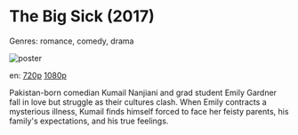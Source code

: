 # The Big Sick (2017)

Genres: romance, comedy, drama

![poster](http://image.tmdb.org/t/p/w500/qquEFkFbQX1i8Bal260EgGCnZ0f.jpg)

en:
  [720p](magnet:?xt=urn:btih:1AA42473365C579B9B30F70DB5FB49433C204BC0&tr=udp://glotorrents.pw:6969/announce&tr=udp://tracker.opentrackr.org:1337/announce&tr=udp://torrent.gresille.org:80/announce&tr=udp://tracker.openbittorrent.com:80&tr=udp://tracker.coppersurfer.tk:6969&tr=udp://tracker.leechers-paradise.org:6969&tr=udp://p4p.arenabg.ch:1337&tr=udp://tracker.internetwarriors.net:1337)
  [1080p](magnet:?xt=urn:btih:F7B56FC2DA8C8D5380631542F43A70BB59BE1030&tr=udp://glotorrents.pw:6969/announce&tr=udp://tracker.opentrackr.org:1337/announce&tr=udp://torrent.gresille.org:80/announce&tr=udp://tracker.openbittorrent.com:80&tr=udp://tracker.coppersurfer.tk:6969&tr=udp://tracker.leechers-paradise.org:6969&tr=udp://p4p.arenabg.ch:1337&tr=udp://tracker.internetwarriors.net:1337)
  


Pakistan-born comedian Kumail Nanjiani and grad student Emily Gardner fall in love but struggle as their cultures clash. When Emily contracts a mysterious illness, Kumail finds himself forced to face her feisty parents, his family's expectations, and his true feelings.